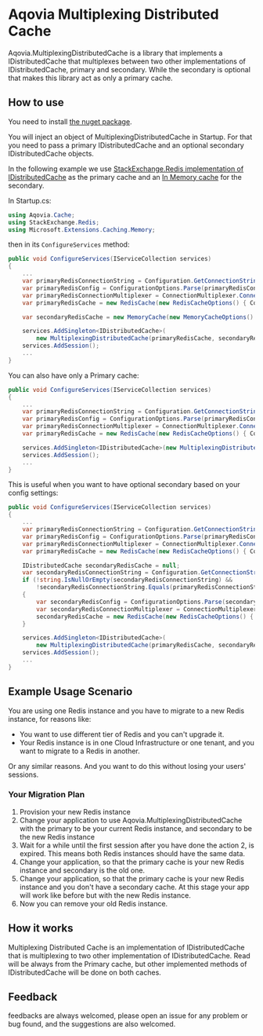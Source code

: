# Aqovia Multiplexing Distributed Cache

Aqovia.MultiplexingDistributedCache is a library that implements a IDistributedCache that multiplexes between two other implementations of IDistributedCache, primary and secondary. While the secondary is optional that makes this library act as only a primary cache.

## How to use

You need to install [the nuget package](https://www.nuget.org/packages/Aqovia.MultiplexingDistributedCache).

You will inject an object of MultiplexingDistributedCache in Startup.
For that you need to pass a primary IDistributedCache and an optional secondary IDistributedCache objects.

In the following example we use [StackExchange.Redis implementation of IDistributedCache](https://www.nuget.org/packages/StackExchange.Redis) as the primary cache and an [In Memory cache](https://www.nuget.org/packages/Microsoft.Extensions.Caching.Memory) for the secondary.

In Startup.cs:

```cs
using Aqovia.Cache;
using StackExchange.Redis;
using Microsoft.Extensions.Caching.Memory;
```

then in its `ConfigureServices` method:

```cs
public void ConfigureServices(IServiceCollection services)
{
    ...
    var primaryRedisConnectionString = Configuration.GetConnectionString("PrimaryRedisCacheConnectionString");
    var primaryRedisConfig = ConfigurationOptions.Parse(primaryRedisConnectionString);
    var primaryRedisConnectionMultiplexer = ConnectionMultiplexer.Connect(primaryRedisConfig);
    var primaryRedisCache = new RedisCache(new RedisCacheOptions() { ConfigurationOptions = primaryRedisConfig });

    var secondaryRedisCache = new MemoryCache(new MemoryCacheOptions() { });

    services.AddSingleton<IDistributedCache>(
        new MultiplexingDistributedCache(primaryRedisCache, secondaryRedisCache));
    services.AddSession();
    ...
}
```

You can also have only a Primary cache:

```cs
public void ConfigureServices(IServiceCollection services)
{
    ...
    var primaryRedisConnectionString = Configuration.GetConnectionString("PrimaryRedisCacheConnectionString");
    var primaryRedisConfig = ConfigurationOptions.Parse(primaryRedisConnectionString);
    var primaryRedisConnectionMultiplexer = ConnectionMultiplexer.Connect(primaryRedisConfig);
    var primaryRedisCache = new RedisCache(new RedisCacheOptions() { ConfigurationOptions = primaryRedisConfig });

    services.AddSingleton<IDistributedCache>(new MultiplexingDistributedCache(primaryRedisCache));
    services.AddSession();
    ...
}
```

This is useful when you want to have optional secondary based on your config settings:

```cs
public void ConfigureServices(IServiceCollection services)
{
    ...
    var primaryRedisConnectionString = Configuration.GetConnectionString("PrimaryRedisCacheConnectionString");
    var primaryRedisConfig = ConfigurationOptions.Parse(primaryRedisConnectionString);
    var primaryRedisConnectionMultiplexer = ConnectionMultiplexer.Connect(primaryRedisConfig);
    var primaryRedisCache = new RedisCache(new RedisCacheOptions() { ConfigurationOptions = primaryRedisConfig });

    IDistributedCache secondaryRedisCache = null;
    var secondaryRedisConnectionString = Configuration.GetConnectionString("SecondaryRedisCacheConnectionString");
    if (!string.IsNullOrEmpty(secondaryRedisConnectionString) &&
        !secondaryRedisConnectionString.Equals(primaryRedisConnectionString))
    {
        var secondaryRedisConfig = ConfigurationOptions.Parse(secondaryRedisConnectionString);
        var secondaryRedisConnectionMultiplexer = ConnectionMultiplexer.Connect(secondaryRedisConfig);
        secondaryRedisCache = new RedisCache(new RedisCacheOptions() { ConfigurationOptions = secondaryRedisConfig });
    }

    services.AddSingleton<IDistributedCache>(
        new MultiplexingDistributedCache(primaryRedisCache, secondaryRedisCache));
    services.AddSession();
    ...
}
```

## Example Usage Scenario

You are using one Redis instance and you have to migrate to a new Redis instance, for reasons like:

* You want to use different tier of Redis and you can't upgrade it.
* Your Redis instance is in one Cloud Infrastructure or one tenant, and you want to migrate to a Redis in another.

Or any similar reasons. And you want to do this without losing your users' sessions.

### Your Migration Plan

1. Provision your new Redis instance
2. Change your application to use Aqovia.MultiplexingDistributedCache with the primary to be your current Redis instance, and secondary to be the new Redis instance
3. Wait for a while until the first session after you have done the action 2, is expired. This means both Redis instances should have the same data.
4. Change your application, so that the primary cache is your new Redis instance and secondary is the old one.
5. Change your application, so that the primary cache is your new Redis instance and you don't have a secondary cache. At this stage your app will work like before but with the new Redis instance.
6. Now you can remove your old Redis instance.

## How it works

Multiplexing Distributed Cache is an implementation of IDistributedCache that is multiplexing to two other implementation of IDistributedCache. Read will be always from the Primary cache, but other implemented methods of IDistributedCache will be done on both caches.

## Feedback

feedbacks are always welcomed, please open an issue for any problem or bug found, and the suggestions are also welcomed.

